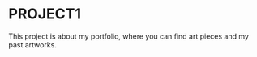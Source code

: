 # PROJECT1

This project is about my portfolio, where you can find art pieces and my past artworks.
